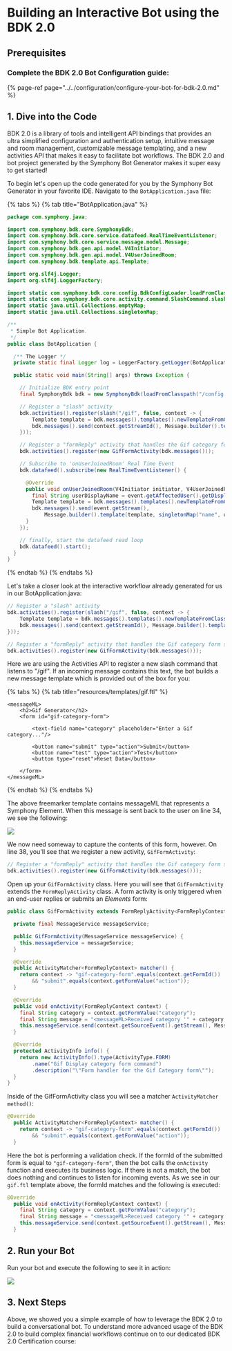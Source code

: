 # Building an Interactive Bot using the BDK 2.0

## Prerequisites

### Complete the BDK 2.0 Bot Configuration guide:

{% page-ref page="../../configuration/configure-your-bot-for-bdk-2.0.md" %}

## 1. Dive into the Code

BDK 2.0 is a library of tools and intelligent API bindings that provides an ultra simplified configuration and authentication setup, intuitive message and room management, customizable message templating, and a new activities API that makes it easy to facilitate bot workflows.  The BDK 2.0 and bot project generated by the Symphony Bot Generator makes it super easy to get started!  

To begin let's open up the code generated for you by the Symphony Bot Generator in your favorite IDE.  Navigate to the `BotApplication.java` file: 

{% tabs %}
{% tab title="BotApplication.java" %}
```java
package com.symphony.java;

import com.symphony.bdk.core.SymphonyBdk;
import com.symphony.bdk.core.service.datafeed.RealTimeEventListener;
import com.symphony.bdk.core.service.message.model.Message;
import com.symphony.bdk.gen.api.model.V4Initiator;
import com.symphony.bdk.gen.api.model.V4UserJoinedRoom;
import com.symphony.bdk.template.api.Template;

import org.slf4j.Logger;
import org.slf4j.LoggerFactory;

import static com.symphony.bdk.core.config.BdkConfigLoader.loadFromClasspath;
import static com.symphony.bdk.core.activity.command.SlashCommand.slash;
import static java.util.Collections.emptyMap;
import static java.util.Collections.singletonMap;

/**
 * Simple Bot Application.
 */
public class BotApplication {

  /** The Logger */
  private static final Logger log = LoggerFactory.getLogger(BotApplication.class);

  public static void main(String[] args) throws Exception {

    // Initialize BDK entry point
    final SymphonyBdk bdk = new SymphonyBdk(loadFromClasspath("/config.yaml"));

    // Register a "slash" activity
    bdk.activities().register(slash("/gif", false, context -> {
        Template template = bdk.messages().templates().newTemplateFromClasspath("/templates/gif.ftl");
        bdk.messages().send(context.getStreamId(), Message.builder().template(template).build());
    }));

    // Register a "formReply" activity that handles the Gif category form submission
    bdk.activities().register(new GifFormActivity(bdk.messages()));

    // Subscribe to 'onUserJoinedRoom' Real Time Event
    bdk.datafeed().subscribe(new RealTimeEventListener() {

      @Override
      public void onUserJoinedRoom(V4Initiator initiator, V4UserJoinedRoom event) {
        final String userDisplayName = event.getAffectedUser().getDisplayName();
        Template template = bdk.messages().templates().newTemplateFromClasspath("/templates/welcome.ftl");
        bdk.messages().send(event.getStream(),
            Message.builder().template(template, singletonMap("name", userDisplayName)).build());
      }
    });

    // finally, start the datafeed read loop
    bdk.datafeed().start();
  }
}
```
{% endtab %}
{% endtabs %}

Let's take a closer look at the interactive workflow already generated for us in our BotApplication.java:

```java
// Register a "slash" activity
bdk.activities().register(slash("/gif", false, context -> {
    Template template = bdk.messages().templates().newTemplateFromClasspath("/templates/gif.ftl");
    bdk.messages().send(context.getStreamId(), Message.builder().template(template).build());
}));

// Register a "formReply" activity that handles the Gif category form submission
bdk.activities().register(new GifFormActivity(bdk.messages()));
```

Here we are using the Activities API to register a new slash command that listens to "/gif". If an incoming message contains this text, the bot builds a new message template which is provided out of the box for you:

{% tabs %}
{% tab title="resources/templates/gif.ftl" %}
```markup
<messageML>
    <h2>Gif Generator</h2>
    <form id="gif-category-form">

        <text-field name="category" placeholder="Enter a Gif category..."/>

        <button name="submit" type="action">Submit</button>
        <button name="test" type="action">Test</button>
        <button type="reset">Reset Data</button>

    </form>
</messageML>

```
{% endtab %}
{% endtabs %}

The above freemarker template contains messageML that represents a Symphony Element.  When this message is sent back to the user on line 34, we see the following:

![](../../../.gitbook/assets/screen-shot-2020-12-11-at-1.06.13-pm.png)

We now need someway to capture the contents of this form, however.  On line 38, you'll see that we register a new activity, `GifFormActivity`: 

```java
// Register a "formReply" activity that handles the Gif category form submission
bdk.activities().register(new GifFormActivity(bdk.messages()));
```

Open up your `GifFormActivity` class.  Here you will see that `GifFormActivity` extends the `FormReplyActivity` class.  A form activity is only triggered when an end-user replies or submits an _Elements_ form:

```java
public class GifFormActivity extends FormReplyActivity<FormReplyContext> {

  private final MessageService messageService;

  public GifFormActivity(MessageService messageService) {
    this.messageService = messageService;
  }

  @Override
  public ActivityMatcher<FormReplyContext> matcher() {
    return context -> "gif-category-form".equals(context.getFormId())
        && "submit".equals(context.getFormValue("action"));
  }

  @Override
  public void onActivity(FormReplyContext context) {
    final String category = context.getFormValue("category");
    final String message = "<messageML>Received category '" + category + "'</messageML>";
    this.messageService.send(context.getSourceEvent().getStream(), Message.builder().content(message).build());
  }

  @Override
  protected ActivityInfo info() {
    return new ActivityInfo().type(ActivityType.FORM)
        .name("Gif Display category form command")
        .description("\"Form handler for the Gif Category form\"");
  }
}
```

Inside of the GifFormActivity class you will see a matcher `ActivityMatcher method()`: 

```java
@Override
  public ActivityMatcher<FormReplyContext> matcher() {
    return context -> "gif-category-form".equals(context.getFormId())
        && "submit".equals(context.getFormValue("action"));
  }
```

Here the bot is performing a validation check.  If the formId of the submitted form is equal to `"gif-category-form"`,  then the bot calls the `onActivity` function and executes its business logic.  If there is not a match, the bot does nothing and continues to listen for incoming events.  As we see in our `gif.ftl` template above, the formId matches and the following is executed:

```java
@Override
  public void onActivity(FormReplyContext context) {
    final String category = context.getFormValue("category");
    final String message = "<messageML>Received category '" + category + "'</messageML>";
    this.messageService.send(context.getSourceEvent().getStream(), Message.builder().content(message).build());
  }
```

## 2.  Run your Bot

Run your bot and execute the following to see it in action:

![](../../../.gitbook/assets/screen-shot-2020-12-11-at-1.20.33-pm.png)

## 3.  Next Steps

Above, we showed you a simple example of how to leverage the BDK 2.0 to build a conversational bot.  To understand more advanced usage of the BDK 2.0 to build complex financial workflows continue on to our dedicated BDK 2.0 Certification course:

